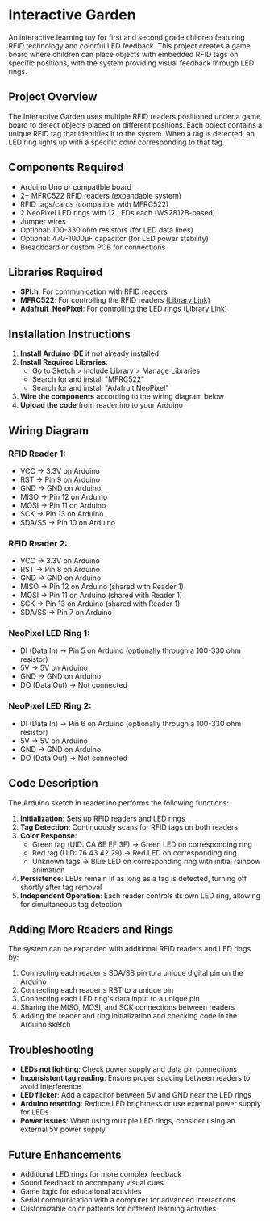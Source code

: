 # Interactive Garden

An interactive learning toy for first and second grade children featuring RFID technology and colorful LED feedback. This project creates a game board where children can place objects with embedded RFID tags on specific positions, with the system providing visual feedback through LED rings.

## Project Overview

The Interactive Garden uses multiple RFID readers positioned under a game board to detect objects placed on different positions. Each object contains a unique RFID tag that identifies it to the system. When a tag is detected, an LED ring lights up with a specific color corresponding to that tag.

## Components Required

- Arduino Uno or compatible board
- 2+ MFRC522 RFID readers (expandable system)
- RFID tags/cards (compatible with MFRC522)
- 2 NeoPixel LED rings with 12 LEDs each (WS2812B-based)
- Jumper wires
- Optional: 100-330 ohm resistors (for LED data lines)
- Optional: 470-1000μF capacitor (for LED power stability)
- Breadboard or custom PCB for connections

## Libraries Required

- **SPI.h**: For communication with RFID readers
- **MFRC522**: For controlling the RFID readers [(Library Link)](https://github.com/miguelbalboa/rfid)
- **Adafruit_NeoPixel**: For controlling the LED rings [(Library Link)](https://github.com/adafruit/Adafruit_NeoPixel)

## Installation Instructions

1. **Install Arduino IDE** if not already installed
2. **Install Required Libraries**:
   - Go to Sketch > Include Library > Manage Libraries
   - Search for and install "MFRC522" 
   - Search for and install "Adafruit NeoPixel"
3. **Wire the components** according to the wiring diagram below
4. **Upload the code** from reader.ino to your Arduino

## Wiring Diagram

### RFID Reader 1:
- VCC → 3.3V on Arduino
- RST → Pin 9 on Arduino
- GND → GND on Arduino
- MISO → Pin 12 on Arduino
- MOSI → Pin 11 on Arduino
- SCK → Pin 13 on Arduino
- SDA/SS → Pin 10 on Arduino

### RFID Reader 2:
- VCC → 3.3V on Arduino
- RST → Pin 8 on Arduino
- GND → GND on Arduino
- MISO → Pin 12 on Arduino (shared with Reader 1)
- MOSI → Pin 11 on Arduino (shared with Reader 1)
- SCK → Pin 13 on Arduino (shared with Reader 1)
- SDA/SS → Pin 7 on Arduino

### NeoPixel LED Ring 1:
- DI (Data In) → Pin 5 on Arduino (optionally through a 100-330 ohm resistor)
- 5V → 5V on Arduino
- GND → GND on Arduino
- DO (Data Out) → Not connected

### NeoPixel LED Ring 2:
- DI (Data In) → Pin 6 on Arduino (optionally through a 100-330 ohm resistor)
- 5V → 5V on Arduino
- GND → GND on Arduino
- DO (Data Out) → Not connected

## Code Description

The Arduino sketch in reader.ino performs the following functions:

1. **Initialization**: Sets up RFID readers and LED rings
2. **Tag Detection**: Continuously scans for RFID tags on both readers
3. **Color Response**: 
   - Green tag (UID: CA 6E EF 3F) → Green LED on corresponding ring
   - Red tag (UID: 76 43 42 29) → Red LED on corresponding ring
   - Unknown tags → Blue LED on corresponding ring with initial rainbow animation
4. **Persistence**: LEDs remain lit as long as a tag is detected, turning off shortly after tag removal
5. **Independent Operation**: Each reader controls its own LED ring, allowing for simultaneous tag detection

## Adding More Readers and Rings

The system can be expanded with additional RFID readers and LED rings by:
1. Connecting each reader's SDA/SS pin to a unique digital pin on the Arduino
2. Connecting each reader's RST to a unique pin
3. Connecting each LED ring's data input to a unique pin
4. Sharing the MISO, MOSI, and SCK connections between readers
5. Adding the reader and ring initialization and checking code in the Arduino sketch

## Troubleshooting

- **LEDs not lighting**: Check power supply and data pin connections
- **Inconsistent tag reading**: Ensure proper spacing between readers to avoid interference
- **LED flicker**: Add a capacitor between 5V and GND near the LED rings
- **Arduino resetting**: Reduce LED brightness or use external power supply for LEDs
- **Power issues**: When using multiple LED rings, consider using an external 5V power supply

## Future Enhancements

- Additional LED rings for more complex feedback
- Sound feedback to accompany visual cues
- Game logic for educational activities
- Serial communication with a computer for advanced interactions
- Customizable color patterns for different learning activities